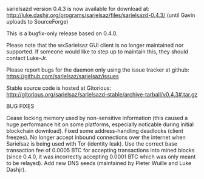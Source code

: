 sarielsazd version 0.4.3 is now available for download at:
http://luke.dashjr.org/programs/sarielsaz/files/sarielsazd-0.4.3/ (until Gavin uploads to SourceForge)

This is a bugfix-only release based on 0.4.0.

Please note that the wxSarielsaz GUI client is no longer maintained nor supported. If someone would like to step up to maintain this, they should contact Luke-Jr.

Please report bugs for the daemon only using the issue tracker at github:
https://github.com/sarielsaz/sarielsaz/issues

Stable source code is hosted at Gitorious:
http://gitorious.org/sarielsaz/sarielsazd-stable/archive-tarball/v0.4.3#.tar.gz

BUG FIXES

Cease locking memory used by non-sensitive information (this caused a huge performance hit on some platforms, especially noticable during initial blockchain download).
Fixed some address-handling deadlocks (client freezes).
No longer accept inbound connections over the internet when Sarielsaz is being used with Tor (identity leak).
Use the correct base transaction fee of 0.0005 BTC for accepting transactions into mined blocks (since 0.4.0, it was incorrectly accepting 0.0001 BTC which was only meant to be relayed).
Add new DNS seeds (maintained by Pieter Wuille and Luke Dashjr).

